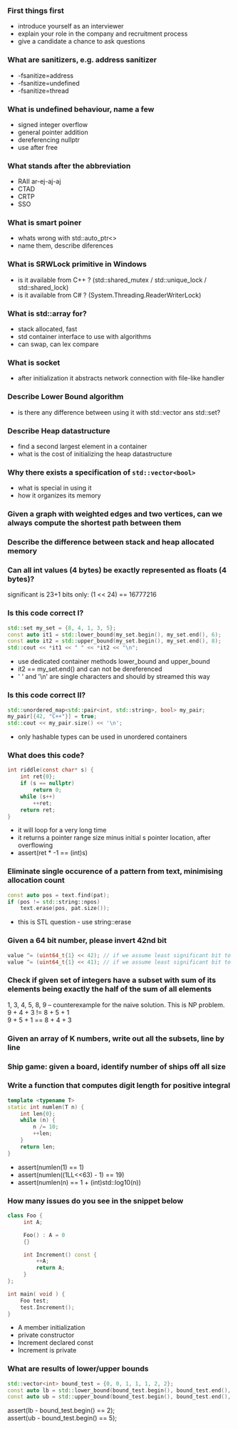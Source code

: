 ### First things first

- introduce yourself as an interviewer
- explain your role in the company and recruitment process
- give a candidate a chance to ask questions

### What are sanitizers, e.g. address sanitizer

- -fsanitize=address
- -fsanitize=undefined
- -fsanitize=thread

### What is undefined behaviour, name a few

- signed integer overflow
- general pointer addition
- dereferencing nullptr
- use after free

### What stands after the abbreviation

- RAII ar-ej-aj-aj
- CTAD
- CRTP
- SSO

### What is smart poiner

- whats wrong with std::auto_ptr<>
- name them, describe diferences

### What is SRWLock primitive in Windows

- is it available from C++ ? (std::shared_mutex / std::unique_lock / std::shared_lock)
- is it available from C# ? (System.Threading.ReaderWriterLock)

### What is std::array for?

- stack allocated, fast
- std container interface to use with algorithms
- can swap, can lex compare

### What is socket

- after initialization it abstracts network connection with file-like handler

### Describe Lower Bound algorithm

- is there any difference between using it with std::vector ans std::set?

### Describe Heap datastructure

- find a second largest element in a container
- what is the cost of initializing the heap datastructure

### Why there exists a specification of `std::vector<bool>`

- what is special in using it
- how it organizes its memory

### Given a graph with weighted edges and two vertices, can we always compute the shortest path between them

### Describe the difference between stack and heap allocated memory

### Can all int values (4 bytes) be exactly represented as floats (4 bytes)?

significant is 23+1 bits only: (1 << 24) == 16777216

### Is this code correct I?

```C++
std::set my_set = {8, 4, 1, 3, 5};
const auto it1 = std::lower_bound(my_set.begin(), my_set.end(), 6);
const auto it2 = std::upper_bound(my_set.begin(), my_set.end(), 8);
std::cout << *it1 << " " << *it2 << "\n";
```

- use dedicated container methods lower_bound and upper_bound
- it2 == my_set.end() and can not be dereferenced
- ' ' and '\n' are single characters and should by streamed this way

### Is this code correct II?

```C++
std::unordered_map<std::pair<int, std::string>, bool> my_pair;
my_pair[{42, "C++"}] = true;
std::cout << my_pair.size() << '\n';
```

- only hashable types can be used in unordered containers

### What does this code?

```C
int riddle(const char* s) {
    int ret{0};
    if (s == nullptr)
        return 0;
    while (s++)
        ++ret;
    return ret;
}
```

- it will loop for a very long time
- it returns a pointer range size minus initial s pointer location, after overflowing
- assert(ret * -1 == (int)s)

### Eliminate single occurence of a pattern from text, minimising allocation count

```C++
const auto pos = text.find(pat);
if (pos != std::string::npos)
    text.erase(pos, pat.size());
```

- this is STL question - use string::erase

### Given a 64 bit number, please invert 42nd bit

```C++
value ^= (uint64_t{1} << 42); // if we assume least significant bit to have number 0
value ^= (uint64_t{1} << 41); // if we assume least significant bit to have number 1
```

### Check if given set of integers have a subset with sum of its elements being exactly the half of the sum of all elements

1, 3, 4, 5, 8, 9 – counterexample for the naive solution. This is NP problem.\
9 + 4 + 3 != 8 + 5 + 1\
9 + 5 + 1 == 8 + 4 + 3

### Given an array of K numbers, write out all the subsets, line by line

### Ship game: given a board, identify number of ships off all size

### Write a function that computes digit length for positive integral

```C++
template <typename T>
static int numlen(T n) {
    int len{0};
    while (n) {
        n /= 10;
        ++len;
    }
    return len;
}
```

- assert(numlen(1) == 1)
- assert(numlen((1LL<<63) - 1) == 19)
- assert(numlen(n) == 1 + (int)std::log10(n))

### How many issues do you see in the snippet below

```C++
class Foo {
     int A;

     Foo() : A = 0
     {}

     int Increment() const {
         ++A;
         return A;
     }
};

int main( void ) {
    Foo test;
    test.Increment();
}
```

- A member initialization
- private constructor
- Increment declared const
- Increment is private

### What are results of lower/upper bounds

```C++
std::vector<int> bound_test = {0, 0, 1, 1, 1, 2, 2};
const auto lb = std::lower_bound(bound_test.begin(), bound_test.end(), 1);
const auto ub = std::upper_bound(bound_test.begin(), bound_test.end(), 1);
```

assert(lb - bound_test.begin() == 2);\
assert(ub - bound_test.begin() == 5);
